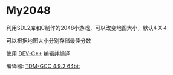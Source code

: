 # My2048

利用SDL2库和C制作的2048小游戏，可以改变地图大小，默认4 X 4

可以根据地图大小分别存储最佳分数

使用 [DEV-C++](http://www.bloodshed.net/) 编辑并编译

编译器: [TDM-GCC 4.9.2 64bit](http://tdm-gcc.tdragon.net/)
